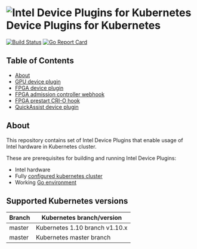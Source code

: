 # ![Intel Device Plugins for Kubernetes](.intel-logo.png) Device Plugins for Kubernetes
[![Build Status](https://travis-ci.org/intel/intel-device-plugins-for-kubernetes.svg?branch=master)](https://travis-ci.org/intel/intel-device-plugins-for-kubernetes)
[![Go Report Card](https://goreportcard.com/badge/github.com/intel/intel-device-plugins-for-kubernetes)](https://goreportcard.com/report/github.com/intel/intel-device-plugins-for-kubernetes)

## Table of Contents

- [About](#about)
- [GPU device plugin](cmd/gpu_plugin/README.md)
- [FPGA device plugin](cmd/fpga_plugin/README.md)
- [FPGA admission controller webhook](cmd/fpga_admissionwebhook/README.md)
- [FPGA prestart CRI-O hook](cmd/fpga_crihook/README.md)
- [QuickAssist device plugin](cmd/qat_plugin/README.md)

## About

This repository contains set of Intel Device Plugins that enable usage of Intel hardware in Kubernetes cluster.

These are prerequisites for building and running Intel Device Plugins:

- Intel hardware
- Fully [configured kubernetes cluster]
- Working [Go environment]

## Supported Kubernetes versions

| Branch            | Kubernetes branch/version      |
|-------------------|--------------------------------|
| master            | Kubernetes 1.10 branch v1.10.x |
| master            | Kubernetes master branch       |

[Go environment]: https://golang.org/doc/install
[Configured Kubernetes cluster]: https://kubernetes.io/docs/setup/independent/create-cluster-kubeadm/
